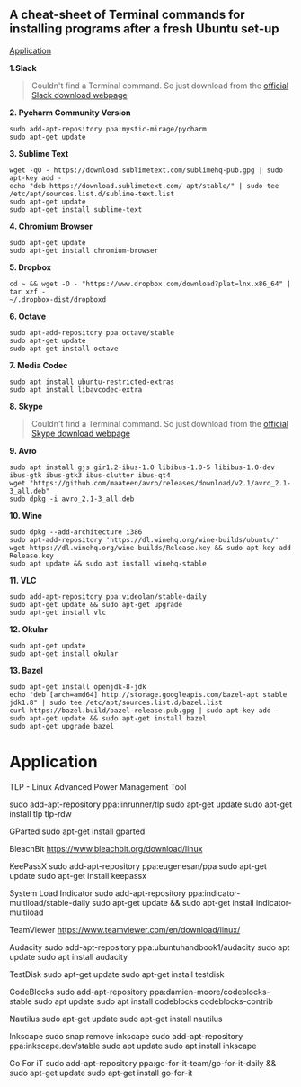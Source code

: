 ## A cheat-sheet of Terminal commands for installing programs after a fresh Ubuntu set-up 

[Application](#application)

**1.Slack**		

> Couldn't find a Terminal command. So just download from the [official Slack download webpage](https://slack.com/downloads/linux)
		
**2. Pycharm Community Version**		

```
sudo add-apt-repository ppa:mystic-mirage/pycharm
sudo apt-get update
```		
		
**3. Sublime Text**	
```
wget -qO - https://download.sublimetext.com/sublimehq-pub.gpg | sudo apt-key add -
echo "deb https://download.sublimetext.com/ apt/stable/" | sudo tee /etc/apt/sources.list.d/sublime-text.list
sudo apt-get update
sudo apt-get install sublime-text
```		
**4. Chromium Browser**		
```
sudo apt-get update
sudo apt-get install chromium-browser
```		
**5. Dropbox**		
```
cd ~ && wget -O - "https://www.dropbox.com/download?plat=lnx.x86_64" | tar xzf -
~/.dropbox-dist/dropboxd
```		
		
**6. Octave**	
```
sudo apt-add-repository ppa:octave/stable
sudo apt-get update
sudo apt-get install octave
```		
**7. Media Codec**		
```
sudo apt install ubuntu-restricted-extras
sudo apt install libavcodec-extra
```		
**8. Skype**	

> Couldn't find a Terminal command. So just download from the [official Skype download webpage](https://www.skype.com/en/download-skype/skype-for-computer/)
		
**9. Avro**	
```
sudo apt install gjs gir1.2-ibus-1.0 libibus-1.0-5 libibus-1.0-dev ibus-gtk ibus-gtk3 ibus-clutter ibus-qt4
wget "https://github.com/maateen/avro/releases/download/v2.1/avro_2.1-3_all.deb"
sudo dpkg -i avro_2.1-3_all.deb
```		
**10. Wine**
```
sudo dpkg --add-architecture i386
sudo apt-add-repository 'https://dl.winehq.org/wine-builds/ubuntu/'
wget https://dl.winehq.org/wine-builds/Release.key && sudo apt-key add Release.key
sudo apt update && sudo apt install winehq-stable
```		
**11. VLC**		
```
sudo add-apt-repository ppa:videolan/stable-daily
sudo apt-get update && sudo apt-get upgrade
sudo apt-get install vlc
```		
**12. Okular**	
```
sudo apt-get update
sudo apt-get install okular
```
**13. Bazel**
```
sudo apt-get install openjdk-8-jdk
echo "deb [arch=amd64] http://storage.googleapis.com/bazel-apt stable jdk1.8" | sudo tee /etc/apt/sources.list.d/bazel.list
curl https://bazel.build/bazel-release.pub.gpg | sudo apt-key add -
sudo apt-get update && sudo apt-get install bazel
sudo apt-get upgrade bazel
```

# Application

TLP - Linux Advanced Power Management Tool

sudo add-apt-repository ppa:linrunner/tlp
sudo apt-get update
sudo apt-get install tlp tlp-rdw

GParted
sudo apt-get install gparted

BleachBit
https://www.bleachbit.org/download/linux

KeePassX
sudo add-apt-repository ppa:eugenesan/ppa
sudo apt-get update
sudo apt-get install keepassx

System Load Indicator
sudo add-apt-repository ppa:indicator-multiload/stable-daily
sudo apt-get update && sudo apt-get install indicator-multiload

TeamViewer
https://www.teamviewer.com/en/download/linux/

Audacity
sudo add-apt-repository ppa:ubuntuhandbook1/audacity
sudo apt update
sudo apt install audacity

TestDisk 
sudo apt-get update
sudo apt-get install testdisk

CodeBlocks
sudo add-apt-repository ppa:damien-moore/codeblocks-stable
sudo apt update
sudo apt install codeblocks codeblocks-contrib


Nautilus
sudo apt-get update
sudo apt-get install nautilus

Inkscape
sudo snap remove inkscape
sudo add-apt-repository ppa:inkscape.dev/stable
sudo apt update
sudo apt install inkscape

Go For iT
sudo add-apt-repository ppa:go-for-it-team/go-for-it-daily && sudo apt-get update
sudo apt-get install go-for-it
